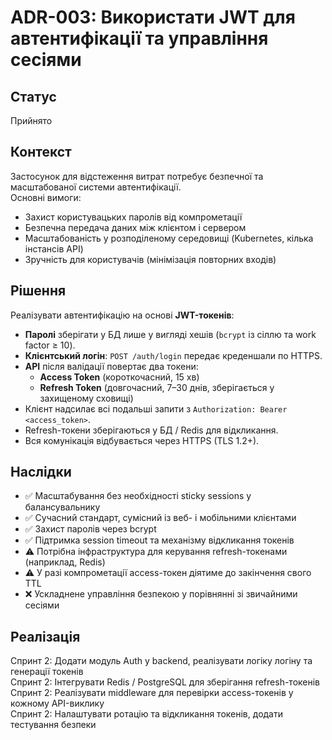 # ADR-003: Використати JWT для автентифікації та управління сесіями

## Статус
Прийнято

## Контекст
Застосунок для відстеження витрат потребує безпечної та масштабованої системи автентифікації.  
Основні вимоги:  
- Захист користувацьких паролів від компрометації  
- Безпечна передача даних між клієнтом і сервером  
- Масштабованість у розподіленому середовищі (Kubernetes, кілька інстансів API)  
- Зручність для користувачів (мінімізація повторних входів)

## Рішення
Реалізувати автентифікацію на основі **JWT-токенів**:  
- **Паролі** зберігати у БД лише у вигляді хешів (`bcrypt` із сіллю та work factor ≥ 10).  
- **Клієнтський логін**: `POST /auth/login` передає креденшали по HTTPS.  
- **API** після валідації повертає два токени:  
  - **Access Token** (короткочасний, 15 хв)  
  - **Refresh Token** (довгочасний, 7–30 днів, зберігається у захищеному сховищі)  
- Клієнт надсилає всі подальші запити з `Authorization: Bearer <access_token>`.  
- Refresh-токени зберігаються у БД / Redis для відкликання.  
- Вся комунікація відбувається через HTTPS (TLS 1.2+).  

## Наслідки
- ✅ Масштабування без необхідності sticky sessions у балансувальнику  
- ✅ Сучасний стандарт, сумісний із веб- і мобільними клієнтами  
- ✅ Захист паролів через bcrypt  
- ✅ Підтримка session timeout та механізму відкликання токенів  
- ⚠️ Потрібна інфраструктура для керування refresh-токенами (наприклад, Redis)  
- ⚠️ У разі компрометації access-токен діятиме до закінчення свого TTL  
- ❌ Ускладнене управління безпекою у порівнянні зі звичайними сесіями

## Реалізація
Спринт 2: Додати модуль Auth у backend, реалізувати логіку логіну та генерації токенів  
Спринт 2: Інтегрувати Redis / PostgreSQL для зберігання refresh-токенів  
Спринт 2: Реалізувати middleware для перевірки access-токенів у кожному API-виклику  
Спринт 2: Налаштувати ротацію та відкликання токенів, додати тестування безпеки
